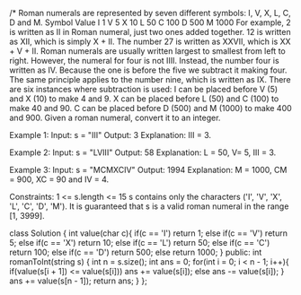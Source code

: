 /*
Roman numerals are represented by seven different symbols: I, V, X, L, C, D and M.
Symbol       Value
I             1
V             5
X             10
L             50
C             100
D             500
M             1000
For example, 2 is written as II in Roman numeral, just two ones added together. 12 is written as XII, which is simply X + II. The number 27 is written as XXVII, which is XX + V + II.
Roman numerals are usually written largest to smallest from left to right. However, the numeral for four is not IIII. Instead, the number four is written as IV. Because the one is before the five we subtract it making four. The same principle applies to the number nine, which is written as IX. There are six instances where subtraction is used:
I can be placed before V (5) and X (10) to make 4 and 9. 
X can be placed before L (50) and C (100) to make 40 and 90. 
C can be placed before D (500) and M (1000) to make 400 and 900.
Given a roman numeral, convert it to an integer.

Example 1:
Input: s = "III"
Output: 3
Explanation: III = 3.

Example 2:
Input: s = "LVIII"
Output: 58
Explanation: L = 50, V= 5, III = 3.

Example 3:
Input: s = "MCMXCIV"
Output: 1994
Explanation: M = 1000, CM = 900, XC = 90 and IV = 4.

Constraints:
1 <= s.length <= 15
s contains only the characters ('I', 'V', 'X', 'L', 'C', 'D', 'M').
It is guaranteed that s is a valid roman numeral in the range [1, 3999].

class Solution {
    int value(char c){
        if(c == 'I') return 1;
        else if(c == 'V') return 5;
        else if(c == 'X') return 10;
        else if(c == 'L') return 50;
        else if(c == 'C') return 100;
        else if(c == 'D') return 500;
        else return 1000;
    }
public:
    int romanToInt(string s) {
        int n = s.size();
        int ans = 0;
        for(int i = 0; i < n - 1; i++){
            if(value(s[i + 1]) <= value(s[i])) ans += value(s[i]);
            else ans -= value(s[i]);
        }
        ans += value(s[n - 1]);
        return ans;
    }
};